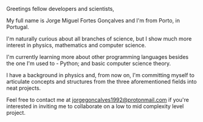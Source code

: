 Greetings fellow developers and scientists,

My full name is Jorge Miguel Fortes Gonçalves and I'm from Porto, in Portugal.

I'm naturally curious about all branches of science, but I show much more interest in physics, mathematics and computer science.

I'm currently learning more about other programming languages besides the one I'm used to - Python; and basic computer science theory.

I have a background in physics and, from now on, I'm committing myself to articulate concepts and structures from the three aforementioned fields into neat projects.

Feel free to contact me at jorgegoncalves1992@protonmail.com if you're interested in inviting me to collaborate on a low to mid complexity level project.

